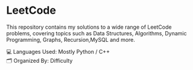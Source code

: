 # LeetCode

This repository contains my  solutions to a wide range of LeetCode problems, covering topics such as Data Structures, Algorithms, Dynamic Programming, Graphs, Recursion,MySQL and more.  



💻 Languages Used: Mostly Python / C++  
🗂 Organized By: Difficulty
